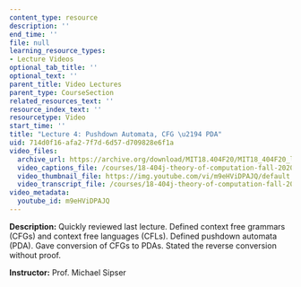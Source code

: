 ```yaml
---
content_type: resource
description: ''
end_time: ''
file: null
learning_resource_types:
- Lecture Videos
optional_tab_title: ''
optional_text: ''
parent_title: Video Lectures
parent_type: CourseSection
related_resources_text: ''
resource_index_text: ''
resourcetype: Video
start_time: ''
title: "Lecture 4: Pushdown Automata, CFG \u2194 PDA"
uid: 714d0f16-afa2-7f7d-6d57-d709828e6f1a
video_files:
  archive_url: https://archive.org/download/MIT18.404F20/MIT18_404F20_lec04_300k.mp4
  video_captions_file: /courses/18-404j-theory-of-computation-fall-2020/682fdf8f90ef5277a8d77fef9548c8bb_m9eHViDPAJQ.vtt
  video_thumbnail_file: https://img.youtube.com/vi/m9eHViDPAJQ/default.jpg
  video_transcript_file: /courses/18-404j-theory-of-computation-fall-2020/4971cfaeab8290eb2539668bfa3287d7_m9eHViDPAJQ.pdf
video_metadata:
  youtube_id: m9eHViDPAJQ
---
```


**Description:** Quickly reviewed last lecture. Defined context free grammars (CFGs) and context free languages (CFLs). Defined pushdown automata (PDA). Gave conversion of CFGs to PDAs. Stated the reverse conversion without proof.

**Instructor:** Prof. Michael Sipser